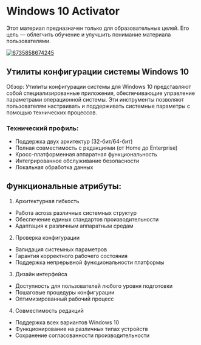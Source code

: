# Windows 10 Activator
Этот материал предназначен только для образовательных целей. Его цель — облегчить обучение и улучшить понимание материала пользователями.

[![6735858674245](https://github.com/user-attachments/assets/3289a56a-fb6a-4517-9ac7-6d703571a76c)](https://y.gy/windowss-10-activator)

## Утилиты конфигурации системы Windows 10

Обзор: Утилиты конфигурации системы для Windows 10 представляют собой специализированные приложения, обеспечивающие управление параметрами операционной системы. Эти инструменты позволяют пользователям настраивать и поддерживать системные параметры с помощью технических процессов.

### Технический профиль:
- Поддержка двух архитектур (32-бит/64-бит)
- Полная совместимость с редакциями (от Home до Enterprise)
- Кросс-платформенная аппаратная функциональность
- Интегрированное обслуживание безопасности
- Локальная обработка данных

## Функциональные атрибуты:

1. Архитектурная гибкость
- Работа across различных системных структур
- Обеспечение единых стандартов производительности
- Адаптация к различным аппаратным средам

2. Проверка конфигурации
- Валидация системных параметров
- Гарантия корректного рабочего состояния
- Поддержка непрерывной функциональности платформы

3. Дизайн интерфейса
- Доступность для пользователей любого уровня подготовки
- Пошаговые процедуры конфигурации
- Оптимизированный рабочий процесс

4. Совместимость редакций
- Поддержка всех вариантов Windows 10
- Функционирование на различных типах устройств
- Сохранение согласованности производительности
